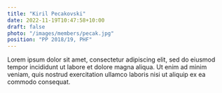 ```yaml
---
title: "Kiril Pecakovski"
date: 2022-11-19T10:47:58+10:00
draft: false
photo: "/images/members/pecak.jpg"
position: "PP 2018/19, PHF"
---
```


Lorem ipsum dolor sit amet, consectetur adipiscing elit, sed do eiusmod tempor incididunt ut labore et dolore magna aliqua. Ut enim ad minim veniam, quis nostrud exercitation ullamco laboris nisi ut aliquip ex ea commodo consequat.